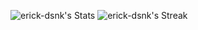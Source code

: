 ![erick-dsnk's Stats](https://github-readme-stats.vercel.app/api?username=erick-dsnk&theme=tokyonight&show_icons=true&hide_border=true&count_private=true)
![erick-dsnk's Streak](https://github-readme-streak-stats.herokuapp.com/?user=erick-dsnk&theme=tokyonight&hide_border=true)
